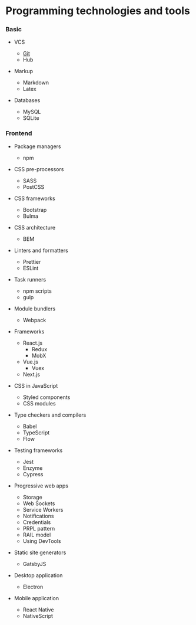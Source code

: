 # Programming technologies and tools

### Basic

- VCS
    - [Git](https://github.com/AlgoWit/algowit-tutorials/tree/master/git-tutorial)
    - Hub

- Markup
    - Markdown
    - Latex

- Databases
    - MySQL
    - SQLite

### Frontend

- Package managers
    - npm

- CSS pre-processors
    - SASS
    - PostCSS

- CSS frameworks
    - Bootstrap
    - Bulma

- CSS architecture
    - BEM

- Linters and formatters
    - Prettier
    - ESLint

- Task runners
    - npm scripts
    - gulp

- Module bundlers
    - Webpack

- Frameworks
    - React.js
        - Redux
        - MobX
    - Vue.js
        - Vuex
    - Next.js


- CSS in JavaScript
    - Styled components
    - CSS modules

- Type checkers and compilers
    - Babel
    - TypeScript
    - Flow

- Testing frameworks
    - Jest
    - Enzyme
    - Cypress

- Progressive web apps
    - Storage
    - Web Sockets
    - Service Workers
    - Notifications
    - Credentials
    - PRPL pattern
    - RAIL model
    - Using DevTools

- Static site generators
    - GatsbyJS

- Desktop application
    - Electron

- Mobile application
    - React Native 
    - NativeScript
